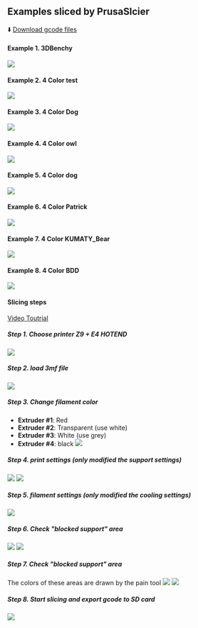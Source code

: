 ## Examples sliced by PrusaSlcier
:arrow_down: [Download gcode files](https://downgit.github.io/#/home?url=https://github.com/ZONESTAR3D/Upgrade-kit-guide/tree/main/HOTEND/E4%204-IN-1-OUT%20Non-Mixing%20Color%20Hotend/example/PrusaSlicer)  
#### Example 1. 3DBenchy
![](Z9E4_3DBenchy.jpg)

#### Example 2. 4 Color test 
![](Z9E4_4CTest.jpg)

#### Example 3. 4 Color Dog
![](Z9E4_Bobomb.jpg)    

#### Example 4. 4 Color owl
![](Z9E4_owl.jpg)

#### Example 5. 4 Color dog
![](Z9E4_dog.jpg)

#### Example 6. 4 Color Patrick
![](Z9E4_Patrick.jpg)

#### Example 7. 4 Color KUMATY_Bear
![](Z9E4_KUMATY_Bear.jpg)

#### Example 8. 4 Color BDD
![](BDD.jpg)

#### Slicing steps
[Video Toutrial](BDD.mp4)
##### Step 1. Choose printer Z9 + E4 HOTEND
![](bdd/1.png)

##### Step 2. load 3mf file
![](bdd/2.png)

##### Step 3. Change filament color 
- **Extruder #1**: Red
- **Extruder #2**: Transparent (use white)
- **Extruder #3**: White (use grey)
- **Extruder #4**: black
![](bdd/3.png)

##### Step 4. print settings (only modified the support settings)
![](bdd/4.png)
![](bdd/5.png)

##### Step 5. filament settings (only modified the cooling settings)
![](bdd/6.png)

##### Step 6. Check "blocked support" area
![](bdd/7.png)
![](bdd/8.png)

##### Step 7. Check "blocked support" area
The colors of these areas are drawn by the pain tool
![](bdd/9.png)
![](bdd/10.png)

##### Step 8. Start slicing and export gcode to SD card
![](bdd/11.png)
